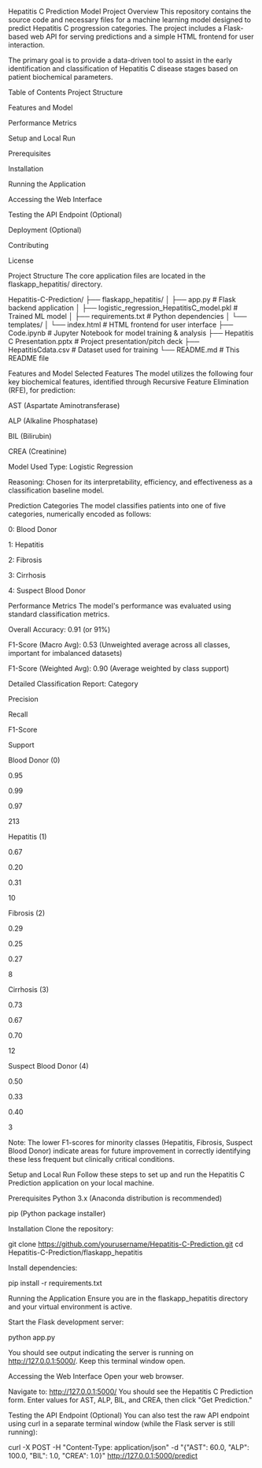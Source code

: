 Hepatitis C Prediction Model
Project Overview
This repository contains the source code and necessary files for a machine learning model designed to predict Hepatitis C progression categories. The project includes a Flask-based web API for serving predictions and a simple HTML frontend for user interaction.

The primary goal is to provide a data-driven tool to assist in the early identification and classification of Hepatitis C disease stages based on patient biochemical parameters.

Table of Contents
Project Structure

Features and Model

Performance Metrics

Setup and Local Run

Prerequisites

Installation

Running the Application

Accessing the Web Interface

Testing the API Endpoint (Optional)

Deployment (Optional)

Contributing

License

Project Structure
The core application files are located in the flaskapp_hepatitis/ directory.

Hepatitis-C-Prediction/
├── flaskapp_hepatitis/
│   ├── app.py                      # Flask backend application
│   ├── logistic_regression_HepatitisC_model.pkl # Trained ML model
│   ├── requirements.txt            # Python dependencies
│   └── templates/
│       └── index.html              # HTML frontend for user interface
├── Code.ipynb                      # Jupyter Notebook for model training & analysis
├── Hepatitis C Presentation.pptx   # Project presentation/pitch deck
├── HepatitisCdata.csv              # Dataset used for training
└── README.md                       # This README file

Features and Model
Selected Features
The model utilizes the following four key biochemical features, identified through Recursive Feature Elimination (RFE), for prediction:

AST (Aspartate Aminotransferase)

ALP (Alkaline Phosphatase)

BIL (Bilirubin)

CREA (Creatinine)

Model Used
Type: Logistic Regression

Reasoning: Chosen for its interpretability, efficiency, and effectiveness as a classification baseline model.

Prediction Categories
The model classifies patients into one of five categories, numerically encoded as follows:

0: Blood Donor

1: Hepatitis

2: Fibrosis

3: Cirrhosis

4: Suspect Blood Donor

Performance Metrics
The model's performance was evaluated using standard classification metrics.

Overall Accuracy: 0.91 (or 91%)

F1-Score (Macro Avg): 0.53 (Unweighted average across all classes, important for imbalanced datasets)

F1-Score (Weighted Avg): 0.90 (Average weighted by class support)

Detailed Classification Report:
Category

Precision

Recall

F1-Score

Support

Blood Donor (0)

0.95

0.99

0.97

213

Hepatitis (1)

0.67

0.20

0.31

10

Fibrosis (2)

0.29

0.25

0.27

8

Cirrhosis (3)

0.73

0.67

0.70

12

Suspect Blood Donor (4)

0.50

0.33

0.40

3

Note: The lower F1-scores for minority classes (Hepatitis, Fibrosis, Suspect Blood Donor) indicate areas for future improvement in correctly identifying these less frequent but clinically critical conditions.

Setup and Local Run
Follow these steps to set up and run the Hepatitis C Prediction application on your local machine.

Prerequisites
Python 3.x (Anaconda distribution is recommended)

pip (Python package installer)

Installation
Clone the repository:

git clone https://github.com/yourusername/Hepatitis-C-Prediction.git
cd Hepatitis-C-Prediction/flaskapp_hepatitis

Install dependencies:

pip install -r requirements.txt

Running the Application
Ensure you are in the flaskapp_hepatitis directory and your virtual environment is active.

Start the Flask development server:

python app.py

You should see output indicating the server is running on http://127.0.0.1:5000/. Keep this terminal window open.

Accessing the Web Interface
Open your web browser.

Navigate to: http://127.0.0.1:5000/
You should see the Hepatitis C Prediction form. Enter values for AST, ALP, BIL, and CREA, then click "Get Prediction."

Testing the API Endpoint (Optional)
You can also test the raw API endpoint using curl in a separate terminal window (while the Flask server is still running):

curl -X POST -H "Content-Type: application/json" -d "{\"AST\": 60.0, \"ALP\": 100.0, \"BIL\": 1.0, \"CREA\": 1.0}" http://127.0.0.1:5000/predict
